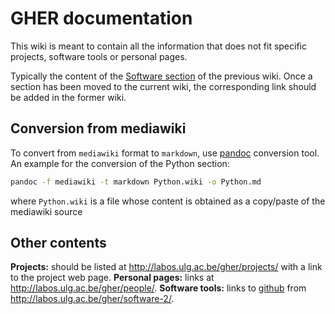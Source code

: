 # GHER documentation

This wiki is meant to contain all the information that does not fit specific projects, software tools or personal pages.

Typically the content of the [Software section](http://modb.oce.ulg.ac.be/mediawiki/index.php/Software) of the previous wiki.
Once a section has been moved to the current wiki, the corresponding link should be added in the former wiki.

## Conversion from mediawiki

To convert from `mediawiki` format to `markdown`, use [pandoc](http://pandoc.org/) conversion tool.   
An example for the conversion of the Python section:
```bash
pandoc -f mediawiki -t markdown Python.wiki -o Python.md
```
where `Python.wiki` is a file whose content is obtained as a copy/paste of the mediawiki source

## Other contents

**Projects:** should be listed at http://labos.ulg.ac.be/gher/projects/ with a link to the project web page.
**Personal pages:** links at http://labos.ulg.ac.be/gher/people/.
**Software tools:** links to [github](https://github.com/gher-ulg) from http://labos.ulg.ac.be/gher/software-2/.




